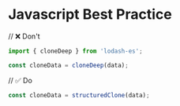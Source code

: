 # Javascript Best Practice 

// ❌ Don't 
```javascript
import { cloneDeep } from 'lodash-es';

const cloneData = cloneDeep(data);
```

// ✅  Do 
```javascript
const cloneData = structuredClone(data);
```
